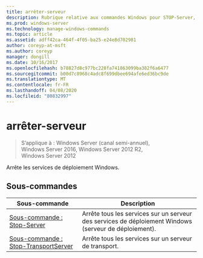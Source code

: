```yaml
---
title: arrêter-serveur
description: Rubrique relative aux commandes Windows pour STOP-Server, qui arrête les services pour les services de déploiement Windows.
ms.prod: windows-server
ms.technology: manage-windows-commands
ms.topic: article
ms.assetid: adff42ca-464f-4f05-ba25-e24e8d702981
author: coreyp-at-msft
ms.author: coreyp
manager: dongill
ms.date: 10/16/2017
ms.openlocfilehash: b78827d8c977bc228fa741863099ba382f6a6477
ms.sourcegitcommit: b00d7c8968c4adc8f699dbee694afe6ed36bc9de
ms.translationtype: MT
ms.contentlocale: fr-FR
ms.lasthandoff: 04/08/2020
ms.locfileid: "80832997"
---
```

# <a name="stop-server"></a>arrêter-serveur
>S’applique à : Windows Server (canal semi-annuel), Windows Server 2016, Windows Server 2012 R2, Windows Server 2012

Arrête les services de déploiement Windows.

## <a name="subcommands"></a>Sous-commandes
|Sous-commande|Description|
|-------|--------|
|[Sous-commande : Stop-Server](subcommand-stop-server.md)|Arrête tous les services sur un serveur des services de déploiement Windows (serveur de déploiement).|
|[Sous-commande : Stop-TransportServer](subcommand-stop-transportserver.md)|Arrête tous les services sur un serveur de transport.|

